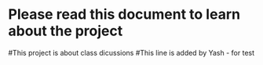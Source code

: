 # Please read this document to learn about the project
#This project is about class dicussions
#This line is added by Yash - for test